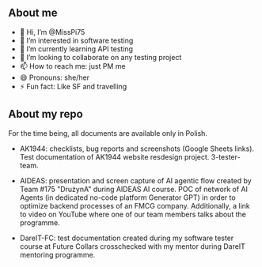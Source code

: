 ## About me

- 👋 Hi, I’m @MissPi75
- 👀 I’m interested in software testing
- 🌱 I’m currently learning API testing
- 💞️ I’m looking to collaborate on any testing project
- 📫 How to reach me: just PM me
- 😄 Pronouns: she/her
- ⚡ Fun fact: Like SF and travelling

## About my repo

For the time being, all documents are available only in Polish.

- AK1944: checklists, bug reports and screenshots (Google Sheets links). Test documentation of AK1944 website resdesign project. 3-tester-team.

- AIDEAS: presentation and screen capture of AI agentic flow created by Team #175 "DrużynA" during AIDEAS AI course. POC of network of AI Agents (in dedicated no-code platform Generator GPT) in order to optimize backend processes of an FMCG company. Additionally, a link to video on YouTube where one of our team members talks about the programme.

- DareIT-FC: test documentation created during my software tester course at Future Collars crosschecked with my mentor during DareIT mentoring programme.


<!---
MissPi75/MissPi75 is a ✨ special ✨ repository because its `README.md` (this file) appears on your GitHub profile.
You can click the Preview link to take a look at your changes.
--->
